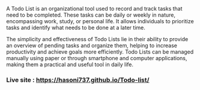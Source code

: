 
A Todo List is an organizational tool used to record and track tasks that need to be completed. These tasks can be daily or weekly in nature, encompassing work, study, or personal life. It allows individuals to prioritize tasks and identify what needs to be done at a later time.

The simplicity and effectiveness of Todo Lists lie in their ability to provide an overview of pending tasks and organize them, helping to increase productivity and achieve goals more efficiently. Todo Lists can be managed manually using paper or through smartphone and computer applications, making them a practical and useful tool in daily life.
### Live site : https://hasoni737.github.io/Todo-list/
